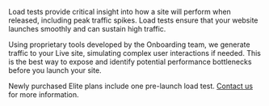 Load tests provide critical insight into how a site will perform when released, including peak traffic spikes. Load tests ensure that your website launches smoothly and can sustain high traffic.

Using proprietary tools developed by the Onboarding team, we generate traffic to your Live site, simulating complex user interactions if needed. This is the best way to expose and identify potential performance bottlenecks before you launch your site.

Newly purchased Elite plans include one pre-launch load test. [Contact us](https://pantheon.io/professional-services?docs) for more information.